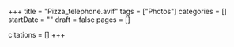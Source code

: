 +++
title = "Pizza_telephone.avif"
tags = ["Photos"]
categories = []
startDate = ""
draft = false
pages = []

citations = []
+++
